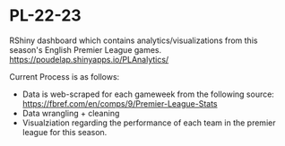 # PL-22-23
RShiny dashboard which contains analytics/visualizations from this season's English Premier League games.
https://poudelap.shinyapps.io/PLAnalytics/

Current Process is as follows:
  * Data is web-scraped for each gameweek from the following source: https://fbref.com/en/comps/9/Premier-League-Stats
  * Data wrangling + cleaning
  * Visualziation regarding the performance of each team in the premier league for this season.


